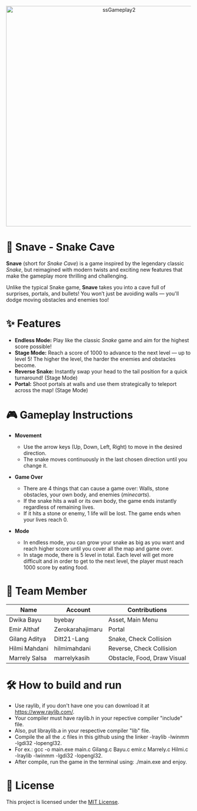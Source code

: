 <p align="center">
  <img src="https://github.com/user-attachments/assets/5e6a4e1e-7342-4e65-baff-c316c5219785" alt="ssGameplay2" width="600">
</p>

# 🐍 Snave - Snake Cave

**Snave** (short for *Snake Cave*) is a game inspired by the legendary classic *Snake*, but reimagined with modern twists and exciting new features that make the gameplay more thrilling and challenging.

Unlike the typical Snake game, **Snave** takes you into a cave full of surprises, portals, and bullets! You won’t just be avoiding walls — you'll dodge moving obstacles and enemies too!

# ✨ Features
- **Endless Mode:** Play like the classic *Snake* game and aim for the highest score possible!
- **Stage Mode:** Reach a score of 1000 to advance to the next level — up to level 5! The higher the level, the harder the enemies and obstacles become.
- **Reverse Snake:** Instantly swap your head to the tail position for a quick turnaround! (Stage Mode)
- **Portal:** Shoot portals at walls and use them strategically to teleport across the map! (Stage Mode)

# 🎮 Gameplay Instructions

- **Movement**
  - Use the arrow keys (Up, Down, Left, Right) to move in the desired direction.
  - The snake moves continuously in the last chosen direction until you change it.

- **Game Over**
  - There are 4 things that can cause a game over: Walls, stone obstacles, your own body, and enemies (_minecarts_).
  - If the snake hits a wall or its own body, the game ends instantly regardless of remaining lives.
  - If it hits a stone or enemy, 1 life will be lost. The game ends when your lives reach 0.

- **Mode**
  - In endless mode, you can grow your snake as big as you want and reach higher score until you cover all the map and game over. 
  - In stage mode, there is 5 level in total. Each level will get more difficult and in order to get to the next level, the player must reach 1000 score by eating food.

# 👥 Team Member
| Name | Account | Contributions |
|----------|----------|----------|
| Dwika Bayu | byebay | Asset, Main Menu |
| Emir Althaf | Zerokarahajimaru | Portal |
| Gilang Aditya | Ditt21-Lang | Snake, Check Collision |
| Hilmi Mahdani | hilmimahdani | Reverse, Check Collision |
| Marrely Salsa | marrelykasih | Obstacle, Food, Draw Visual |

# 🛠️ How to build and run
- Use raylib, if you don't have one you can download it at https://www.raylib.com/.
- Your compiler must have raylib.h in your repective compiler "include" file.
- Also, put libraylib.a in your respective compiler "lib" file.
- Compile the all the .c files in this github using the linker -lraylib -lwinmm -lgdi32 -lopengl32.
- For ex.: gcc -o main.exe main.c Gilang.c Bayu.c emir.c Marrely.c Hilmi.c -lraylib -lwinmm -lgdi32 -lopengl32.
- After compile, run the game in the terminal using: ./main.exe and enjoy.

# 📝 License

This project is licensed under the [MIT License](LICENSE).
